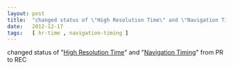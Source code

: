 ```yaml
---
layout: post
title:  "changed status of \"High Resolution Time\" and \"Navigation Timing\" from PR to REC"
date:   2012-12-17
tags:   [ hr-time , navigation-timing ]
---
```


changed status of "[High Resolution Time](/spec/hr-time)" and "[Navigation Timing](/spec/navigation-timing)" from PR to REC

